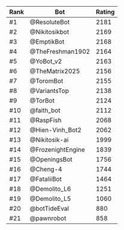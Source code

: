 Rank|Bot|Rating
---|---|---
#1|@ResoluteBot|2181
#2|@Nikitosikbot|2169
#3|@EmptikBot|2168
#4|@TheFreshman1902|2164
#5|@YoBot_v2|2163
#6|@TheMatrix2025|2156
#7|@ToromBot|2155
#8|@VariantsTop|2138
#9|@TorBot|2124
#10|@faith_bot|2112
#11|@RaspFish|2068
#12|@Hien-Vinh_Bot2|2062
#13|@Nikitosik-ai|1999
#14|@FrozenightEngine|1839
#15|@OpeningsBot|1756
#16|@Cheng-4|1744
#17|@FataliiBot|1464
#18|@Demolito_L6|1251
#19|@Demolito_L5|1060
#20|@botTideEval|880
#21|@pawnrobot|858

